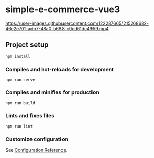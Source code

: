 # simple-e-commerce-vue3

https://user-images.githubusercontent.com/122287665/215268682-46e2e701-adb7-48a0-b688-c0cd61dc4959.mp4

## Project setup
```
npm install
```

### Compiles and hot-reloads for development
```
npm run serve
```

### Compiles and minifies for production
```
npm run build
```

### Lints and fixes files
```
npm run lint
```

### Customize configuration
See [Configuration Reference](https://cli.vuejs.org/config/).
